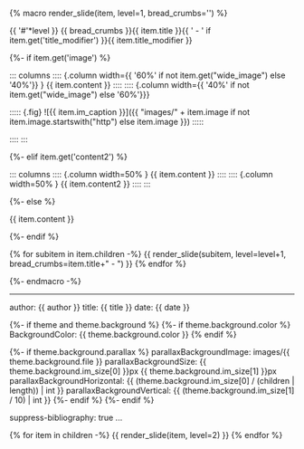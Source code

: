 {% macro render_slide(item, level=1, bread_crumbs='') %}

{{ '#'*level }} {{ bread_crumbs }}{{ item.title }}{{ ' - ' if item.get('title_modifier') }}{{ item.title_modifier }}

{%- if item.get('image') %}

::: columns
:::: {.column width={{ '60%' if not item.get("wide_image") else '40%'}} }
{{ item.content }}
::::
:::: {.column width={{ '40%' if not item.get("wide_image") else '60%'}}}

::::: {.fig}
![{{ item.im_caption }}]({{ "images/" + item.image if not item.image.startswith("http") else item.image }})
:::::

::::
:::

{%- elif item.get('content2') %}

::: columns
:::: {.column width=50% }
{{ item.content }}
::::
:::: {.column width=50% }
{{ item.content2 }}
::::
:::

{%- else %}

{{ item.content }}

{%- endif %}

{% for subitem in item.children -%}
{{ render_slide(subitem, level=level+1, bread_crumbs=item.title+" - ") }}
{% endfor %}

{%- endmacro -%}

---
author: {{ author }}
title: {{ title }}
date: {{ date }}

{%- if theme and theme.background %}
{%- if theme.background.color %}
BackgroundColor: {{  theme.background.color }}
{% endif %}

{%- if theme.background.parallax %}
parallaxBackgroundImage: images/{{ theme.background.file }}
parallaxBackgroundSize: {{ theme.background.im_size[0] }}px {{ theme.background.im_size[1] }}px
parallaxBackgroundHorizontal: {{ (theme.background.im_size[0] / (children | length)) | int }}
parallaxBackgroundVertical:  {{ (theme.background.im_size[1] / 10) | int }}
{%- endif %}
{%- endif %}

suppress-bibliography: true
...

{% for item in children -%}
{{ render_slide(item, level=2) }}
{% endfor %}
